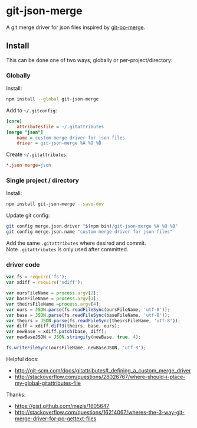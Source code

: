 # git-json-merge
A git merge driver for json files inspired by [git-po-merge](https://github.com/beck/git-po-merge).

## Install

This can be done one of two ways, globally or per-project/directory:

### Globally

Install:
```sh
npm install --global git-json-merge
```

Add to `~/.gitconfig`:
```ini
[core]
    attributesfile = ~/.gitattributes
[merge "json"]
    name = custom merge driver for json files
    driver = git-json-merge %A %O %B
```

Create `~/.gitattributes`:
```ini
*.json merge=json
```

### Single project / directory

Install:
```sh
npm install git-json-merge --save-dev
```

Update git config:
```sh
git config merge.json.driver "$(npm bin)/git-json-merge %A %O %B"
git config merge.json.name "custom merge driver for json files"
```

Add the same `.gitattributes` where desired and commit.  
Note `.gitattributes` is only used after committed.

### driver code
```js
var fs = require('fs');
var xdiff = require('xdiff');

var oursFileName = process.argv[2];
var baseFileName = process.argv[3];
var theirsFileName =process.argv[4];
var ours = JSON.parse(fs.readFileSync(oursFileName, 'utf-8'));
var base = JSON.parse(fs.readFileSync(baseFileName, 'utf-8'));
var theirs = JSON.parse(fs.readFileSync(theirsFileName, 'utf-8'));
var diff = xdiff.diff3(theirs, base, ours);
var newBase = xdiff.patch(base, diff);
var newBaseJSON = JSON.stringify(newBase, true, 4);

fs.writeFileSync(oursFileName, newBaseJSON, 'utf-8');
```

Helpful docs:
* http://git-scm.com/docs/gitattributes#_defining_a_custom_merge_driver
* http://stackoverflow.com/questions/28026767/where-should-i-place-my-global-gitattributes-file

Thanks:
* https://gist.github.com/mezis/1605647
* http://stackoverflow.com/questions/16214067/wheres-the-3-way-git-merge-driver-for-po-gettext-files
